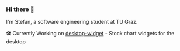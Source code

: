 ### Hi there 👋

I'm Stefan, a software engineering student at TU Graz.

🛠️ Currently Working on [desktop-widget](https://github.com/s-hager/desktop-widget) - Stock chart widgets for the desktop

<!--
**s-hager/s-hager** is a ✨ _special_ ✨ repository because its `README.md` (this file) appears on your GitHub profile.

Here are some ideas to get you started:

- 🔭 I’m currently working on ...
- 🌱 I’m currently learning ...
- 👯 I’m looking to collaborate on ...
- 🤔 I’m looking for help with ...
- 💬 Ask me about ...
- 📫 How to reach me: ...
- 😄 Pronouns: ...
- ⚡ Fun fact: ...
-->

